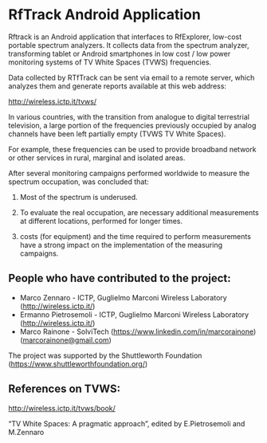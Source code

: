 RfTrack Android Application
===========================

 Rftrack is an Android application that interfaces to RfExplorer, low-cost portable spectrum analyzers. It collects data from the spectrum analyzer, transforming tablet or Android smartphones in low cost / low power monitoring systems of TV White Spaces (TVWS) frequencies.

Data collected by RTfTrack can be sent via email to a remote server, which analyzes them and generate reports available at this web address:

http://wireless.ictp.it/tvws/

In various countries, with the transition from analogue to digital terrestrial television, a large portion of the frequencies previously occupied by analog channels have been left partially empty (TVWS TV White Spaces).

For example, these frequencies can be used to provide broadband network or other services in rural, marginal and isolated areas.

After several monitoring campaigns performed worldwide to measure the spectrum occupation, was concluded that:

1. Most of the spectrum is underused.

2. To evaluate the real occupation, are necessary additional measurements at different locations,  performed for longer times.

3. costs (for equipment) and the time required to perform measurements have a strong impact on the implementation of the measuring campaigns.


## People who have contributed to the project: 

* Marco Zennaro - ICTP, Guglielmo Marconi Wireless Laboratory (http://wireless.ictp.it/)
* Ermanno Pietrosemoli - ICTP, Guglielmo Marconi Wireless Laboratory (http://wireless.ictp.it/)
* Marco Rainone - SolviTech (https://www.linkedin.com/in/marcorainone) (marcorainone@gmail.com)

The project was supported by the Shuttleworth Foundation (https://www.shuttleworthfoundation.org/)

## References on TVWS:

http://wireless.ictp.it/tvws/book/

“TV White Spaces: A pragmatic approach”,  edited by E.Pietrosemoli and M.Zennaro
